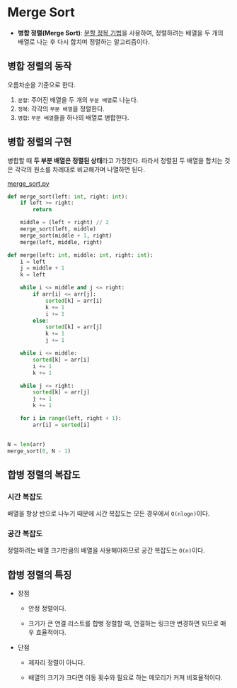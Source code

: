 # Merge Sort

- **병합 정렬(Merge Sort)**: [분할 정복 기법](https://github.com/leegwae/algorithms/blob/main/divide-and-conquer.md)을 사용하여, 정렬하려는 배열을 두 개의 배열로 나눈 후 다시 합치며 정렬하는 알고리즘이다.



## 병합 정렬의 동작

오름차순을 기준으로 한다.

1. `분할`: 주어진 배열을 두 개의 `부분 배열`로 나눈다.
2. `정복`: 각각의 `부분 배열`을 정렬한다.
3. `병합`: `부분 배열`들을 하나의 배열로 병합한다.



## 병합 정렬의 구현

병합할 때 **두 부분 배열은 정렬된 상태**라고 가정한다. 따라서 정렬된 두 배열을 합치는 것은 각각의 원소를 차례대로 비교해가며 나열하면 된다.

[merge_sort.py](https://github.com/leegwae/problem-solving/blob/main/sorting/merge_sort.py)

```python
def merge_sort(left: int, right: int):
	if left >= right:
		return

	middle = (left + right) // 2
	merge_sort(left, middle)
	merge_sort(middle + 1, right)
	merge(left, middle, right)

def merge(left: int, middle: int, right: int):
	i = left
	j = middle + 1
	k = left

	while i <= middle and j <= right:
		if arr[i] <= arr[j]:
			sorted[k] = arr[i]
			k += 1
			i += 1
		else:
			sorted[k] = arr[j]
			k += 1
			j += 1

	while i <= middle:
		sorted[k] = arr[i]
		i += 1
		k += 1

	while j <= right:
		sorted[k] = arr[j]
		j += 1
		k += 1

	for i in range(left, right + 1):
		arr[i] = sorted[i]
        

N = len(arr)
merge_sort(0, N - 1)
```



## 합병 정렬의 복잡도

### 시간 복잡도

배열을 항상 반으로 나누기 때문에 시간 복잡도는 모든 경우에서 `O(nlogn)`이다.

### 공간 복잡도

정렬하려는 배열 크기만큼의 배열을 사용해야하므로 공간 복잡도는 `O(n)`이다.



## 합병 정렬의 특징

- 장점

  - 안정 정렬이다.

  - 크기가 큰 연결 리스트를 합병 정렬할 때, 연결하는 링크만 변경하면 되므로 매우 효율적이다.


- 단점

  - 제자리 정렬이 아니다.

  - 배열의 크기가 크다면 이동 횟수와 필요로 하는 메모리가 커져 비효율적이다.
